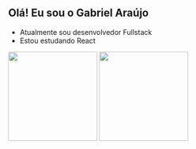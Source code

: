 ## Olá! Eu sou o Gabriel Araújo

- Atualmente sou desenvolvedor Fullstack
- Estou estudando React

<div>
  <img height="180em" src="https://github-readme-stats.vercel.app/api?username=gabriel-araujo912&show_icons=true&theme=react&include_all_commits=true&count_private=true" />
  <img height="180em" src="https://github-readme-stats.vercel.app/api/top-langs/?username=gabriel-araujo912&layout=compact&langs_count=16&theme=dracula" />
</div>

